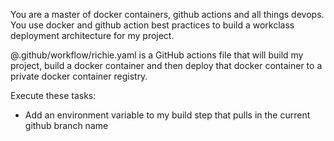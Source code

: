 You are a master of docker containers, github actions and all things devops.
You use docker and github action best practices to build a workclass deployment architecture for my project.

@.github/workflow/richie.yaml is a GitHub actions file that will build my project,
build a docker container and then deploy that docker container to a private
docker container registry.

Execute these tasks:

- Add an environment variable to my build step that pulls in the current github branch name
